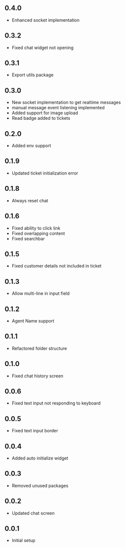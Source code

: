 ## 0.4.0
* Enhanced socket implementation
## 0.3.2
* Fixed chat widget not opening
## 0.3.1
* Export utils package
## 0.3.0
* New socket implementation to get realtime messages
* manual message event listening implemented
* Added support for image upload
* Read badge added to tickets
## 0.2.0
* Added env support
## 0.1.9
* Updated ticket initialization error 
## 0.1.8
* Always reset chat
## 0.1.6
* Fixed ability to click link
* Fixed overlapping content
* Fixed searchbar 
## 0.1.5
* Fixed customer details not included in ticket 
## 0.1.3
* Allow multi-line in input field
## 0.1.2
* Agent Name support
## 0.1.1
* Refactored folder structure
## 0.1.0
* Fixed chat history screen
## 0.0.6
* Fixed text input not responding to keyboard
## 0.0.5
* Fixed text input border
## 0.0.4
* Added auto initialize widget
## 0.0.3
* Removed unused packages
## 0.0.2
* Updated chat screen
## 0.0.1

* Initial setup